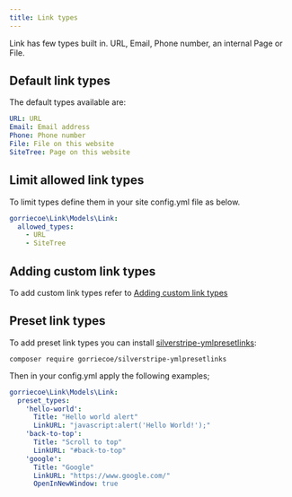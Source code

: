 ```yaml
---
title: Link types
---
```


Link has few types built in.  URL, Email, Phone number, an internal Page or File.

## Default link types

The default types available are:

```yaml
URL: URL
Email: Email address
Phone: Phone number
File: File on this website
SiteTree: Page on this website
```

## Limit allowed link types

To limit types define them in your site config.yml file as below.

```yaml
gorriecoe\Link\Models\Link:
  allowed_types:
    - URL
    - SiteTree
```

## Adding custom link types

To add custom link types refer to [Adding custom link types](extending#adding-custom-link-types)

## Preset link types

To add preset link types you can install [silverstripe-ymlpresetlinks](https://github.com/gorriecoe/silverstripe-ymlpresetlinks):

```
composer require gorriecoe/silverstripe-ymlpresetlinks
```

Then in your config.yml apply the following examples;

```yml
gorriecoe\Link\Models\Link:
  preset_types:
    'hello-world':
      Title: "Hello world alert"
      LinkURL: "javascript:alert('Hello World!');"
    'back-to-top':
      Title: "Scroll to top"
      LinkURL: "#back-to-top"
    'google':
      Title: "Google"
      LinkURL: "https://www.google.com/"
      OpenInNewWindow: true
```
